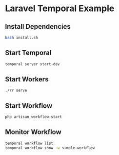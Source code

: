 # Laravel Temporal Example

## Install Dependencies
```bash
bash install.sh
```

## Start Temporal

```bash
temporal server start-dev
```

## Start Workers

```bash
./rr serve
```

## Start Workflow

```bash
php artisan workflow:start
```

## Monitor Workflow

```bash
temporal workflow list
temporal workflow show -w simple-workflow
```

